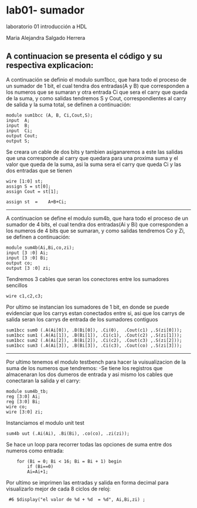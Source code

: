 # lab01- sumador 
laboratorio 01 introducción a HDL

Maria Alejandra Salgado Herrera

A continuacion se presenta el código y su respectiva explicacion:
 --------------
 
A continuación se definio el modulo sum1bcc, que hara todo el proceso de un sumador de 1 bit, el cual tendra dos entradas(A y B) que corresponden a los numeros que se sumaran y otra entrada Ci que sera el carry que queda de la suma, y como salidas tendremos S y Cout, correspondientes al carry de salida y la suma total, se definen a continuación: 
         
    module sum1bcc (A, B, Ci,Cout,S);
    input  A;
    input  B;
    input  Ci;
    output Cout;
    output S;
    
Se creara un cable de dos bits y tambien asiganaremos a este las salidas que una corresponde al carry que quedara para una proxima suma y el valor que queda de la suma, asi la suma sera el carry que queda Ci y las dos entradas que se tienen

    wire [1:0] st;
    assign S = st[0];
    assign Cout = st[1];

    assign st  = 	A+B+Ci;

---------
A continuacion se define el modulo sum4b, que hara todo el proceso de un sumador de 4 bits, el cual tendra dos entradas(Ai y Bi) que corresponden a los numeros de 4 bits que se sumaran, y como salidas tendremos Co y Zi, se definen a continuación: 
   
    module sum4b(Ai,Bi,co,zi);
	input [3 :0] Ai;
	input [3 :0] Bi;
	output co;
	output [3 :0] zi;
  
Tendremos 3 cables que seran los conectores entre los sumadores sencillos

    wire c1,c2,c3;
Por ultimo se instancian los sumadores de 1 bit, en donde se puede evidenciar que los carrys estan conectados entre si, asi que los carrys de salida seran los carrys de entrada de los sumadores contiguos

	sum1bcc sum0 (.A(Ai[0]), .B(Bi[0]), .Ci(0),  .Cout(c1) ,.S(zi[0]));
	sum1bcc sum1 (.A(Ai[1]), .B(Bi[1]), .Ci(c1), .Cout(c2) ,.S(zi[1]));
	sum1bcc sum2 (.A(Ai[2]), .B(Bi[2]), .Ci(c2), .Cout(c3) ,.S(zi[2]));
	sum1bcc sum3 (.A(Ai[3]), .B(Bi[3]), .Ci(c3), .Cout(co) ,.S(zi[3]));
  ---------
Por ultimo tenemos el modulo testbench para hacer la vuisualizacion de la suma de los numeros que tendremos:
-Se tiene los registros que almacenaran los dos dumeros de entrada y asi mismo los cables que conectaran la salida y el carry:

    module sum4b_tb;
	reg [3:0] Ai; 
	reg [3:0] Bi;
	wire co;
	wire [3:0] zi;

Instanciamos el modulo unit test

    sum4b uut (.Ai(Ai), .Bi(Bi), .co(co), .zi(zi));
Se hace un loop para recorrer todas las opciones de suma entre dos numeros como entrada:

		for (Bi = 0; Bi < 16; Bi = Bi + 1) begin 
			if (Bi==0)
			Ai=Ai+1;
Por ultimo se imprimen las entradas y salida en forma decimal para visualizarlo mejor de cada 8 ciclos de reloj:
	
	 #6 $display("el valor de %d + %d  = %d", Ai,Bi,zi) ;
     
